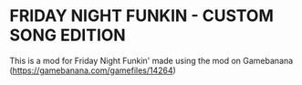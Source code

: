 # FRIDAY NIGHT FUNKIN - CUSTOM SONG EDITION
This is a mod for Friday Night Funkin' made using the mod on Gamebanana (https://gamebanana.com/gamefiles/14264)

